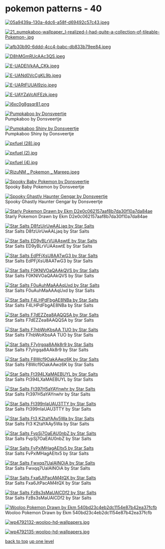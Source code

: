 # pokemon patterns - 40
[![05a9439a-130a-4dc6-a58f-d69492c57c43.jpeg](/mobile/pokemon%20patterns/05a9439a-130a-4dc6-a58f-d69492c57c43.jpeg "05a9439a-130a-4dc6-a58f-d69492c57c43.jpeg")](https://raw.githubusercontent.com/buckmanc/wallpapers/main/mobile/pokemon%20patterns/05a9439a-130a-4dc6-a58f-d69492c57c43.jpeg)

[![21_pumpkaboo-wallpaper_I-realized-I-had-quite-a-collection-of-tileable-Pokemon-.jpg](/mobile/pokemon%20patterns/21_pumpkaboo-wallpaper_I-realized-I-had-quite-a-collection-of-tileable-Pokemon-.jpg "21_pumpkaboo-wallpaper_I-realized-I-had-quite-a-collection-of-tileable-Pokemon-.jpg")](https://raw.githubusercontent.com/buckmanc/wallpapers/main/mobile/pokemon%20patterns/21_pumpkaboo-wallpaper_I-realized-I-had-quite-a-collection-of-tileable-Pokemon-.jpg)

[![afb30b90-6ddd-4cc4-babc-db833b79ee84.jpeg](/mobile/pokemon%20patterns/afb30b90-6ddd-4cc4-babc-db833b79ee84.jpeg "afb30b90-6ddd-4cc4-babc-db833b79ee84.jpeg")](https://raw.githubusercontent.com/buckmanc/wallpapers/main/mobile/pokemon%20patterns/afb30b90-6ddd-4cc4-babc-db833b79ee84.jpeg)

[![D8hMGmRUcAAc3QS.jpeg](/mobile/pokemon%20patterns/D8hMGmRUcAAc3QS.jpeg "D8hMGmRUcAAc3QS.jpeg")](https://raw.githubusercontent.com/buckmanc/wallpapers/main/mobile/pokemon%20patterns/D8hMGmRUcAAc3QS.jpeg)

[![E-UADElVkAA_CKk.jpeg](/mobile/pokemon%20patterns/E-UADElVkAA_CKk.jpeg "E-UADElVkAA_CKk.jpeg")](https://raw.githubusercontent.com/buckmanc/wallpapers/main/mobile/pokemon%20patterns/E-UADElVkAA_CKk.jpeg)

[![E-UANd0VcCgKL9b.jpeg](/mobile/pokemon%20patterns/E-UANd0VcCgKL9b.jpeg "E-UANd0VcCgKL9b.jpeg")](https://raw.githubusercontent.com/buckmanc/wallpapers/main/mobile/pokemon%20patterns/E-UANd0VcCgKL9b.jpeg)

[![E-UARtFUUAI9zio.jpeg](/mobile/pokemon%20patterns/E-UARtFUUAI9zio.jpeg "E-UARtFUUAI9zio.jpeg")](https://raw.githubusercontent.com/buckmanc/wallpapers/main/mobile/pokemon%20patterns/E-UARtFUUAI9zio.jpeg)

[![E-UAYZaVcAIFEzk.jpeg](/mobile/pokemon%20patterns/E-UAYZaVcAIFEzk.jpeg "E-UAYZaVcAIFEzk.jpeg")](https://raw.githubusercontent.com/buckmanc/wallpapers/main/mobile/pokemon%20patterns/E-UAYZaVcAIFEzk.jpeg)

[![i6xc0g8gsqr81.png](/mobile/pokemon%20patterns/i6xc0g8gsqr81.png "i6xc0g8gsqr81.png")](https://raw.githubusercontent.com/buckmanc/wallpapers/main/mobile/pokemon%20patterns/i6xc0g8gsqr81.png)

[![Pumpkaboo by Donsveertje](/mobile/pokemon%20patterns/pumpkaboo%20by%20Donsveertje.png "Pumpkaboo by Donsveertje")](https://raw.githubusercontent.com/buckmanc/wallpapers/main/mobile/pokemon%20patterns/pumpkaboo%20by%20Donsveertje.png)\
Pumpkaboo by Donsveertje

[![Pumpkaboo Shiny by Donsveertje](/mobile/pokemon%20patterns/pumpkaboo_shiny%20by%20Donsveertje.png "Pumpkaboo Shiny by Donsveertje")](https://raw.githubusercontent.com/buckmanc/wallpapers/main/mobile/pokemon%20patterns/pumpkaboo_shiny%20by%20Donsveertje.png)\
Pumpkaboo Shiny by Donsveertje

[![pxfuel (28).jpg](/mobile/pokemon%20patterns/pxfuel%20(28).jpg "pxfuel (28).jpg")](https://raw.githubusercontent.com/buckmanc/wallpapers/main/mobile/pokemon%20patterns/pxfuel%20(28).jpg)

[![pxfuel (2).jpg](/mobile/pokemon%20patterns/pxfuel%20(2).jpg "pxfuel (2).jpg")](https://raw.githubusercontent.com/buckmanc/wallpapers/main/mobile/pokemon%20patterns/pxfuel%20(2).jpg)

[![pxfuel (4).jpg](/mobile/pokemon%20patterns/pxfuel%20(4).jpg "pxfuel (4).jpg")](https://raw.githubusercontent.com/buckmanc/wallpapers/main/mobile/pokemon%20patterns/pxfuel%20(4).jpg)

[![RizuNM _ Pokemon _ Mareep.jpeg](/mobile/pokemon%20patterns/RizuNM%20_%20Pokemon%20_%20Mareep.jpeg "RizuNM _ Pokemon _ Mareep.jpeg")](https://raw.githubusercontent.com/buckmanc/wallpapers/main/mobile/pokemon%20patterns/RizuNM%20_%20Pokemon%20_%20Mareep.jpeg)

[![Spooky Baby Pokemon by Donsveertje](/mobile/pokemon%20patterns/Spooky%20baby%20pokemon%20by%20Donsveertje.png "Spooky Baby Pokemon by Donsveertje")](https://raw.githubusercontent.com/buckmanc/wallpapers/main/mobile/pokemon%20patterns/Spooky%20baby%20pokemon%20by%20Donsveertje.png)\
Spooky Baby Pokemon by Donsveertje

[![Spooky Ghastly Haunter Gengar by Donsveertje](/mobile/pokemon%20patterns/Spooky%20ghastly%20haunter%20Gengar%20by%20Donsveertje.png "Spooky Ghastly Haunter Gengar by Donsveertje")](https://raw.githubusercontent.com/buckmanc/wallpapers/main/mobile/pokemon%20patterns/Spooky%20ghastly%20haunter%20Gengar%20by%20Donsveertje.png)\
Spooky Ghastly Haunter Gengar by Donsveertje

[![Starly Pokemon Drawn by Ekm D2e0c062157aaf8b7da30f10a7da84ae](/mobile/pokemon%20patterns/starly_pokemon_drawn_by_ekm__d2e0c062157aaf8b7da30f10a7da84ae.png "Starly Pokemon Drawn by Ekm D2e0c062157aaf8b7da30f10a7da84ae")](https://raw.githubusercontent.com/buckmanc/wallpapers/main/mobile/pokemon%20patterns/starly_pokemon_drawn_by_ekm__d2e0c062157aaf8b7da30f10a7da84ae.png)\
Starly Pokemon Drawn by Ekm D2e0c062157aaf8b7da30f10a7da84ae

[![Star Salts D8fzUirUwAALjaq by Star Salts](/mobile/pokemon%20patterns/star_salts_D8fzUirUwAALjaq_by_Star_Salts.jpeg "Star Salts D8fzUirUwAALjaq by Star Salts")](https://raw.githubusercontent.com/buckmanc/wallpapers/main/mobile/pokemon%20patterns/star_salts_D8fzUirUwAALjaq_by_Star_Salts.jpeg)\
Star Salts D8fzUirUwAALjaq by Star Salts

[![Star Salts ED9yBLrVUAAswtE by Star Salts](/mobile/pokemon%20patterns/star_salts_ED9yBLrVUAAswtE_by_Star_Salts.jpeg "Star Salts ED9yBLrVUAAswtE by Star Salts")](https://raw.githubusercontent.com/buckmanc/wallpapers/main/mobile/pokemon%20patterns/star_salts_ED9yBLrVUAAswtE_by_Star_Salts.jpeg)\
Star Salts ED9yBLrVUAAswtE by Star Salts

[![Star Salts EdPFjXsU8AATwG3 by Star Salts](/mobile/pokemon%20patterns/star_salts_EdPFjXsU8AATwG3_by_Star_Salts.jpeg "Star Salts EdPFjXsU8AATwG3 by Star Salts")](https://raw.githubusercontent.com/buckmanc/wallpapers/main/mobile/pokemon%20patterns/star_salts_EdPFjXsU8AATwG3_by_Star_Salts.jpeg)\
Star Salts EdPFjXsU8AATwG3 by Star Salts

[![Star Salts F0KNlVOaQAAkQVS by Star Salts](/mobile/pokemon%20patterns/star_salts_F0KNlVOaQAAkQVS_by_Star_Salts.jpeg "Star Salts F0KNlVOaQAAkQVS by Star Salts")](https://raw.githubusercontent.com/buckmanc/wallpapers/main/mobile/pokemon%20patterns/star_salts_F0KNlVOaQAAkQVS_by_Star_Salts.jpeg)\
Star Salts F0KNlVOaQAAkQVS by Star Salts

[![Star Salts F0uAuhMaAAAqUxd by Star Salts](/mobile/pokemon%20patterns/star_salts_F0uAuhMaAAAqUxd_by_Star_Salts.jpeg "Star Salts F0uAuhMaAAAqUxd by Star Salts")](https://raw.githubusercontent.com/buckmanc/wallpapers/main/mobile/pokemon%20patterns/star_salts_F0uAuhMaAAAqUxd_by_Star_Salts.jpeg)\
Star Salts F0uAuhMaAAAqUxd by Star Salts

[![Star Salts F4LHPdFbgAE8NBa by Star Salts](/mobile/pokemon%20patterns/star_salts_F4LHPdFbgAE8NBa_by_Star_Salts.jpeg "Star Salts F4LHPdFbgAE8NBa by Star Salts")](https://raw.githubusercontent.com/buckmanc/wallpapers/main/mobile/pokemon%20patterns/star_salts_F4LHPdFbgAE8NBa_by_Star_Salts.jpeg)\
Star Salts F4LHPdFbgAE8NBa by Star Salts

[![Star Salts F7dEZZea8AAQQSA by Star Salts](/mobile/pokemon%20patterns/star_salts_F7dEZZea8AAQQSA_by_Star_Salts.jpeg "Star Salts F7dEZZea8AAQQSA by Star Salts")](https://raw.githubusercontent.com/buckmanc/wallpapers/main/mobile/pokemon%20patterns/star_salts_F7dEZZea8AAQQSA_by_Star_Salts.jpeg)\
Star Salts F7dEZZea8AAQQSA by Star Salts

[![Star Salts F7nbWoKbsAA TUO by Star Salts](/mobile/pokemon%20patterns/star_salts_F7nbWoKbsAA-TUO_by_Star_Salts.jpeg "Star Salts F7nbWoKbsAA TUO by Star Salts")](https://raw.githubusercontent.com/buckmanc/wallpapers/main/mobile/pokemon%20patterns/star_salts_F7nbWoKbsAA-TUO_by_Star_Salts.jpeg)\
Star Salts F7nbWoKbsAA TUO by Star Salts

[![Star Salts F7yIrgqa8AAk8r9 by Star Salts](/mobile/pokemon%20patterns/star_salts_F7yIrgqa8AAk8r9_by_Star_Salts.jpeg "Star Salts F7yIrgqa8AAk8r9 by Star Salts")](https://raw.githubusercontent.com/buckmanc/wallpapers/main/mobile/pokemon%20patterns/star_salts_F7yIrgqa8AAk8r9_by_Star_Salts.jpeg)\
Star Salts F7yIrgqa8AAk8r9 by Star Salts

[![Star Salts F8Wcf9OakAAwz6K by Star Salts](/mobile/pokemon%20patterns/star_salts_F8Wcf9OakAAwz6K_by_Star_Salts.jpeg "Star Salts F8Wcf9OakAAwz6K by Star Salts")](https://raw.githubusercontent.com/buckmanc/wallpapers/main/mobile/pokemon%20patterns/star_salts_F8Wcf9OakAAwz6K_by_Star_Salts.jpeg)\
Star Salts F8Wcf9OakAAwz6K by Star Salts

[![Star Salts Ft394LXaMAEBUYL by Star Salts](/mobile/pokemon%20patterns/star_salts_Ft394LXaMAEBUYL_by_Star_Salts.jpeg "Star Salts Ft394LXaMAEBUYL by Star Salts")](https://raw.githubusercontent.com/buckmanc/wallpapers/main/mobile/pokemon%20patterns/star_salts_Ft394LXaMAEBUYL_by_Star_Salts.jpeg)\
Star Salts Ft394LXaMAEBUYL by Star Salts

[![Star Salts Ft397H5aYAYnwhr by Star Salts](/mobile/pokemon%20patterns/star_salts_Ft397H5aYAYnwhr_by_Star_Salts.jpeg "Star Salts Ft397H5aYAYnwhr by Star Salts")](https://raw.githubusercontent.com/buckmanc/wallpapers/main/mobile/pokemon%20patterns/star_salts_Ft397H5aYAYnwhr_by_Star_Salts.jpeg)\
Star Salts Ft397H5aYAYnwhr by Star Salts

[![Star Salts Ft399nIaUAU3TTY by Star Salts](/mobile/pokemon%20patterns/star_salts_Ft399nIaUAU3TTY_by_Star_Salts.jpeg "Star Salts Ft399nIaUAU3TTY by Star Salts")](https://raw.githubusercontent.com/buckmanc/wallpapers/main/mobile/pokemon%20patterns/star_salts_Ft399nIaUAU3TTY_by_Star_Salts.jpeg)\
Star Salts Ft399nIaUAU3TTY by Star Salts

[![Star Salts Ft3 K2taYAAy5Wa by Star Salts](/mobile/pokemon%20patterns/star_salts_Ft3_K2taYAAy5Wa_by_Star_Salts.jpeg "Star Salts Ft3 K2taYAAy5Wa by Star Salts")](https://raw.githubusercontent.com/buckmanc/wallpapers/main/mobile/pokemon%20patterns/star_salts_Ft3_K2taYAAy5Wa_by_Star_Salts.jpeg)\
Star Salts Ft3 K2taYAAy5Wa by Star Salts

[![Star Salts FvpSj7OaEAU0nbZ by Star Salts](/mobile/pokemon%20patterns/star_salts_FvpSj7OaEAU0nbZ_by_Star_Salts.jpeg "Star Salts FvpSj7OaEAU0nbZ by Star Salts")](https://raw.githubusercontent.com/buckmanc/wallpapers/main/mobile/pokemon%20patterns/star_salts_FvpSj7OaEAU0nbZ_by_Star_Salts.jpeg)\
Star Salts FvpSj7OaEAU0nbZ by Star Salts

[![Star Salts FvPxlMHagAEltx5 by Star Salts](/mobile/pokemon%20patterns/star_salts_FvPxlMHagAEltx5_by_Star_Salts.jpeg "Star Salts FvPxlMHagAEltx5 by Star Salts")](https://raw.githubusercontent.com/buckmanc/wallpapers/main/mobile/pokemon%20patterns/star_salts_FvPxlMHagAEltx5_by_Star_Salts.jpeg)\
Star Salts FvPxlMHagAEltx5 by Star Salts

[![Star Salts Fwxqq7UaIAINOiA by Star Salts](/mobile/pokemon%20patterns/star_salts_Fwxqq7UaIAINOiA_by_Star_Salts.jpeg "Star Salts Fwxqq7UaIAINOiA by Star Salts")](https://raw.githubusercontent.com/buckmanc/wallpapers/main/mobile/pokemon%20patterns/star_salts_Fwxqq7UaIAINOiA_by_Star_Salts.jpeg)\
Star Salts Fwxqq7UaIAINOiA by Star Salts

[![Star Salts Fxa6JtPacAM4tQX by Star Salts](/mobile/pokemon%20patterns/star_salts_Fxa6JtPacAM4tQX_by_Star_Salts.jpeg "Star Salts Fxa6JtPacAM4tQX by Star Salts")](https://raw.githubusercontent.com/buckmanc/wallpapers/main/mobile/pokemon%20patterns/star_salts_Fxa6JtPacAM4tQX_by_Star_Salts.jpeg)\
Star Salts Fxa6JtPacAM4tQX by Star Salts

[![Star Salts FzBs3sMaUAICDf2 by Star Salts](/mobile/pokemon%20patterns/star_salts_FzBs3sMaUAICDf2_by_Star_Salts.jpeg "Star Salts FzBs3sMaUAICDf2 by Star Salts")](https://raw.githubusercontent.com/buckmanc/wallpapers/main/mobile/pokemon%20patterns/star_salts_FzBs3sMaUAICDf2_by_Star_Salts.jpeg)\
Star Salts FzBs3sMaUAICDf2 by Star Salts

[![Wooloo Pokemon Drawn by Ekm 540bd23c4eb2dc1154e87b42ea37fcfb](/mobile/pokemon%20patterns/wooloo_pokemon_drawn_by_ekm__540bd23c4eb2dc1154e87b42ea37fcfb.png "Wooloo Pokemon Drawn by Ekm 540bd23c4eb2dc1154e87b42ea37fcfb")](https://raw.githubusercontent.com/buckmanc/wallpapers/main/mobile/pokemon%20patterns/wooloo_pokemon_drawn_by_ekm__540bd23c4eb2dc1154e87b42ea37fcfb.png)\
Wooloo Pokemon Drawn by Ekm 540bd23c4eb2dc1154e87b42ea37fcfb

[![wp4792132-wooloo-hd-wallpapers.jpg](/mobile/pokemon%20patterns/wp4792132-wooloo-hd-wallpapers.jpg "wp4792132-wooloo-hd-wallpapers.jpg")](https://raw.githubusercontent.com/buckmanc/wallpapers/main/mobile/pokemon%20patterns/wp4792132-wooloo-hd-wallpapers.jpg)

[![wp4792135-wooloo-hd-wallpapers.jpg](/mobile/pokemon%20patterns/wp4792135-wooloo-hd-wallpapers.jpg "wp4792135-wooloo-hd-wallpapers.jpg")](https://raw.githubusercontent.com/buckmanc/wallpapers/main/mobile/pokemon%20patterns/wp4792135-wooloo-hd-wallpapers.jpg)



[back to top](#)
[up one level](/mobile/README.MD)
